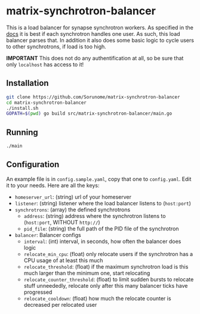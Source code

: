 # matrix-synchrotron-balancer
This is a load balancer for synapse synchrotron workers. As specified in the [docs](https://github.com/matrix-org/synapse/blob/master/docs/workers.rst#synapseappsynchrotron) it is best if each synchrotron handles one user. As such, this load balancer parses that. In addition it also does some basic logic to cycle users to other synchrotrons, if load is too high.

**IMPORTANT** This does not do any authentification at all, so be sure that only `localhost` has access to it!

## Installation
```bash
git clone https://github.com/Sorunome/matrix-synchrotron-balancer
cd matrix-synchrotron-balancer
./install.sh
GOPATH=$(pwd) go build src/matrix-synchrotron-balancer/main.go 
```
## Running
```bash
./main
```
## Configuration
An example file is in `config.sample.yaml`, copy that one to `config.yaml`. Edit it to your needs. Here are all the keys:

 - `homeserver_url`: (string) url of your homeserver
 - `listener`: (string) listener where the load balancer listens to (`host:port`)
 - `synchrotrons`: (array) the defined synchrotrons
   - `address`: (string) address where the synchrotron listens to (`host:port`, WITHOUT `http://`)
   - `pid_file`: (string) the full path of the PID file of the synchrotron
 - `balancer`: Balancer configs
   - `interval`: (int) interval, in seconds, how often the balancer does logic
   - `relocate_min_cpu`: (float) only relocate users if the synchrotron has a CPU usage of at least this much
   - `relocate_threshold`: (float) if the maximum synchrotron load is this much larger than the minimum one, start relocating
   - `relocate_counter_threshold`: (float) to limit sudden bursts to relocate stuff unneededly, relocate only after this many balancer ticks have progressed
   - `relocate_cooldown`: (float) how much the relocate counter is decreased per relocated user

